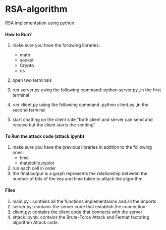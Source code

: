 # RSA-algorithm

RSA implementation using python

#### **How to Run?**

1. make sure you have the following libraries:

   * math
   * socket
   * Crypto
   * os
2. open two terminals
3. run server.py using the following command: python server.py ,in the first terminal
4. run client.py using the following command: python client.py ,in the second terminal
5. start chatting on the client side "both client and server can send and receive but the client starts the sending"

#### **To Run the attack code (attack.ipynb)**

1. make sure you have the previous libraries in addtion to the following ones:
   * time
   * matplotlib.pyplot
2. run each cell in order
3. the final output is a graph represents the relationship between the number of bits of the key and time taken to attack the algorithm

#### **Files**

1. main.py : contains all the functions implementaions and all the imports
2. server.py: contains the server code that establish the connection
3. client.py: contains the client code that connects with the server
4. attack.ipynb: contains the Brute-Force Attack and Fermat factoring algorithm Attack code.
